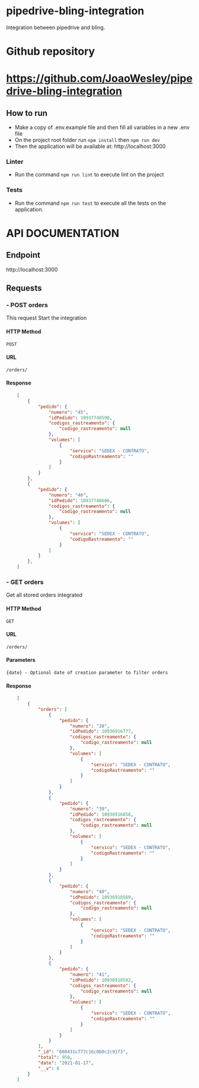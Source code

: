 # pipedrive-bling-integration
Integration between pipedrive and bling.

# Github repository
# https://github.com/JoaoWesley/pipedrive-bling-integration

## How to run
 - Make a copy of .env.example file and then fill all variables in a new .env file
 - On the project root folder run `npm install` then `npm run dev`
 - Then the application will be available at: http://localhost:3000

### Linter
 - Run the command `npm run lint` to execute lint on the project
### Tests
  - Run the command `npm run test` to execute all the tests on the application.

# API DOCUMENTATION

## Endpoint

  http://localhost:3000

## Requests

### - POST orders

This request Start the integration

#### HTTP Method

    POST

#### URL

    /orders/

#### Response

````json
    [
        {
            "pedido": {
                "numero": "45",
                "idPedido": 10937740590,
                "codigos_rastreamento": {
                    "codigo_rastreamento": null
                },
                "volumes": [
                    {
                        "servico": "SEDEX - CONTRATO",
                        "codigoRastreamento": ""
                    }
                ]
            }
        },
        {
            "pedido": {
                "numero": "46",
                "idPedido": 10937740606,
                "codigos_rastreamento": {
                    "codigo_rastreamento": null
                },
                "volumes": [
                    {
                        "servico": "SEDEX - CONTRATO",
                        "codigoRastreamento": ""
                    }
                ]
            }
        },    
    ]
````

### - GET orders

Get all stored orders integrated

#### HTTP Method

    GET

#### URL

    /orders/

#### Parameters

    {date} - Optional date of creation parameter to filter orders    
#### Response

````json
    [
        {
            "orders": [
                {
                    "pedido": {
                        "numero": "38",
                        "idPedido": 10936916777,
                        "codigos_rastreamento": {
                            "codigo_rastreamento": null
                        },
                        "volumes": [
                            {
                                "servico": "SEDEX - CONTRATO",
                                "codigoRastreamento": ""
                            }
                        ]
                    }
                },
                {
                    "pedido": {
                        "numero": "39",
                        "idPedido": 10936916856,
                        "codigos_rastreamento": {
                            "codigo_rastreamento": null
                        },
                        "volumes": [
                            {
                                "servico": "SEDEX - CONTRATO",
                                "codigoRastreamento": ""
                            }
                        ]
                    }
                },
                {
                    "pedido": {
                        "numero": "40",
                        "idPedido": 10936918569,
                        "codigos_rastreamento": {
                            "codigo_rastreamento": null
                        },
                        "volumes": [
                            {
                                "servico": "SEDEX - CONTRATO",
                                "codigoRastreamento": ""
                            }
                        ]
                    }
                },
                {
                    "pedido": {
                        "numero": "41",
                        "idPedido": 10936918582,
                        "codigos_rastreamento": {
                            "codigo_rastreamento": null
                        },
                        "volumes": [
                            {
                                "servico": "SEDEX - CONTRATO",
                                "codigoRastreamento": ""
                            }
                        ]
                    }
                }
            ],
            "_id": "600431c777c16c0b0c2c91f3",
            "total": 950,
            "date": "2021-01-17",
            "__v": 0
        }
    ]
````

